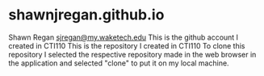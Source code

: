 # shawnjregan.github.io
Shawn Regan sjregan@my.waketech.edu
This is the github account I created in CTI110
This is the repository I created in CTI110
To clone this repository I selected the respective repository made in the web browser in the application and selected "clone" to put it on my local machine.
